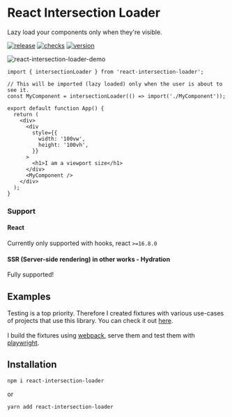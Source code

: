 # React Intersection Loader

Lazy load your components only when they're visible.

[![release](https://badgen.net/github/release/tzachbon/react-intersection-loader)](https://github.com/tzachbon/react-intersection-loader/releases)
[![checks](https://badgen.net/github/checks/tzachbon/react-intersection-loader)](https://github.com/tzachbon/react-intersection-loader/actions)
[![version](https://badgen.net/npm/v/react-intersection-loader)](https://www.npmjs.com/package/react-intersection-loader)

![react-intersection-loader-demo](https://github.com/tzachbon/react-intersection-loader/blob/master/react-intersection-loader.gif?raw=true)

```tsx
import { intersectionLoader } from 'react-intersection-loader';

// This will be imported (lazy loaded) only when the user is about to see it.
const MyComponent = intersectionLoader(() => import('./MyComponent'));

export default function App() {
  return (
    <div>
      <div
        style={{
          width: '100vw',
          height: '100vh',
        }}
      >
        <h1>I am a viewport size</h1>
      </div>
      <MyComponent />
    </div>
  );
}

```

### Support

#### React

Currently only supported with hooks, react `>=16.8.0`

#### SSR (Server-side rendering) in other works - Hydration

Fully supported!

## Examples

Testing is a top priority. Therefore I created fixtures with various use-cases of projects that use this library.
You can check it out [here](./packages/react-intersection-loader/test/fixtures/).\
\
I build the fixtures using [webpack](https://webpack.js.org/), serve them and test them with [playwright](https://playwright.dev/).



## Installation

```sh
npm i react-intersection-loader
```
or

```sh
yarn add react-intersection-loader
```
